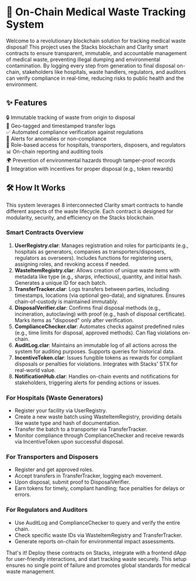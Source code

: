 # 🏥 On-Chain Medical Waste Tracking System

Welcome to a revolutionary blockchain solution for tracking medical waste disposal! This project uses the Stacks blockchain and Clarity smart contracts to ensure transparent, immutable, and accountable management of medical waste, preventing illegal dumping and environmental contamination. By logging every step from generation to final disposal on-chain, stakeholders like hospitals, waste handlers, regulators, and auditors can verify compliance in real-time, reducing risks to public health and the environment.

## ✨ Features
🔒 Immutable tracking of waste from origin to disposal  
📍 Geo-tagged and timestamped transfer logs  
✅ Automated compliance verification against regulations  
🚨 Alerts for anomalies or non-compliance  
💼 Role-based access for hospitals, transporters, disposers, and regulators  
📊 On-chain reporting and auditing tools  
🌍 Prevention of environmental hazards through tamper-proof records  
🔄 Integration with incentives for proper disposal (e.g., token rewards)  

## 🛠 How It Works
This system leverages 8 interconnected Clarity smart contracts to handle different aspects of the waste lifecycle. Each contract is designed for modularity, security, and efficiency on the Stacks blockchain.

### Smart Contracts Overview
1. **UserRegistry.clar**: Manages registration and roles for participants (e.g., hospitals as generators, companies as transporters/disposers, regulators as overseers). Includes functions for registering users, assigning roles, and revoking access if needed.  
2. **WasteItemRegistry.clar**: Allows creation of unique waste items with metadata like type (e.g., sharps, infectious), quantity, and initial hash. Generates a unique ID for each batch.  
3. **TransferTracker.clar**: Logs transfers between parties, including timestamps, locations (via optional geo-data), and signatures. Ensures chain-of-custody is maintained immutably.  
4. **DisposalVerifier.clar**: Confirms final disposal methods (e.g., incineration, autoclaving) with proof (e.g., hash of disposal certificate). Marks items as "disposed" only after verification.  
5. **ComplianceChecker.clar**: Automates checks against predefined rules (e.g., time limits for disposal, approved methods). Can flag violations on-chain.  
6. **AuditLog.clar**: Maintains an immutable log of all actions across the system for auditing purposes. Supports queries for historical data.  
7. **IncentiveToken.clar**: Issues fungible tokens as rewards for compliant disposals or penalties for violations. Integrates with Stacks' STX for real-world value.  
8. **NotificationHub.clar**: Handles on-chain events and notifications for stakeholders, triggering alerts for pending actions or issues.

### For Hospitals (Waste Generators)
- Register your facility via UserRegistry.  
- Create a new waste batch using WasteItemRegistry, providing details like waste type and hash of documentation.  
- Transfer the batch to a transporter via TransferTracker.  
- Monitor compliance through ComplianceChecker and receive rewards via IncentiveToken upon successful disposal.

### For Transporters and Disposers
- Register and get approved roles.  
- Accept transfers in TransferTracker, logging each movement.  
- Upon disposal, submit proof to DisposalVerifier.  
- Earn tokens for timely, compliant handling; face penalties for delays or errors.

### For Regulators and Auditors
- Use AuditLog and ComplianceChecker to query and verify the entire chain.  
- Check specific waste IDs via WasteItemRegistry and TransferTracker.  
- Generate reports on-chain for environmental impact assessments.

That's it! Deploy these contracts on Stacks, integrate with a frontend dApp for user-friendly interactions, and start tracking waste securely. This setup ensures no single point of failure and promotes global standards for medical waste management.